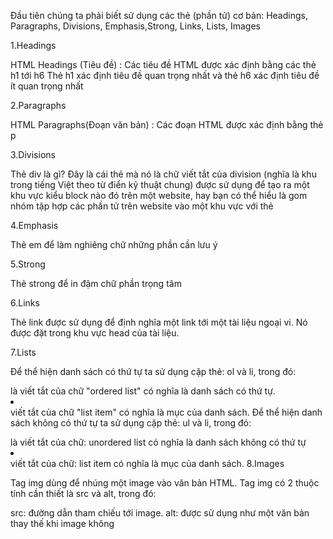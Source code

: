 Đầu tiên chúng ta phải biết sử dụng các thẻ (phần tử) cơ bản: Headings, Paragraphs, Divisions, Emphasis,Strong, Links, Lists, Images

1.Headings

HTML Headings (Tiêu đề) : Các tiêu đề HTML được xác định bằng các thẻ h1 tới h6 Thẻ h1 xác định tiêu đề quan trọng nhất và thẻ h6 xác định tiêu đề ít quan trọng nhất

2.Paragraphs

HTML Paragraphs(Đoạn văn bản) : Các đoạn HTML được xác định bằng thẻ p

3.Divisions

Thẻ div là gì? Đây là cái thẻ mà nó là chữ viết tắt của division (nghĩa là khu trong tiếng Việt theo từ điển kỹ thuật chung) được sử dụng để tạo ra một khu vực kiểu block nào đó trên một website, hay bạn có thể hiểu là gom nhóm tập hợp các phần tử trên website vào một khu vực với thẻ

4.Emphasis

Thẻ em để làm nghiêng chữ những phần cần lưu ý

5.Strong

Thẻ strong để in đậm chữ phần trọng tâm

6.Links

Thẻ link được sử dụng để định nghĩa một link tới một tài liệu ngoại vi. Nó được đặt trong khu vực head của tài liệu.

7.Lists

Để thể hiện danh sách có thứ tự ta sử dụng cặp thẻ: ol và li, trong đó:

<ol></ol> là viết tắt của chữ "ordered list" có nghĩa là danh sách có thứ tự.
<li></li> viết tắt của chữ "list item" có nghĩa là mục của danh sách.
Để thể hiện danh sách không có thứ tự ta sử dụng cặp thẻ: ul và li, trong đó:

<ul></ul> là viết tắt của chữ: unordered list có nghĩa là danh sách không có thứ tự
<li></li> viết tắt của chữ: list item có nghĩa là mục của danh sách.
8.Images

Tag img dùng để nhúng một image vào văn bản HTML. Tag img có 2 thuộc tính cần thiết là src và alt, trong đó:

src: đường dẫn tham chiếu tới image.
alt: được sử dụng như một văn bản thay thế khi image không
